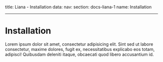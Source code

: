 title: Liana - Installation
data:
  nav: 
    section: docs-liana-1
    name: Installation

---

# Installation

Lorem ipsum dolor sit amet, consectetur adipisicing elit. Sint sed ut labore consectetur, maxime dolores, fugit ex, necessitatibus explicabo eos totam, adipisci! Quibusdam deleniti itaque, obcaecati quod libero accusantium id.
